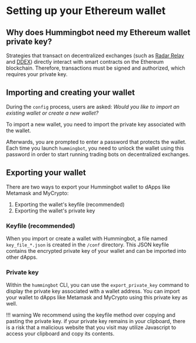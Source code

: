 # Setting up your Ethereum wallet

## Why does Hummingbot need my Ethereum wallet private key?

Strategies that transact on decentralized exchanges (such as [Radar Relay](/connectors/radar-relay) and [DDEX](/connectors/ddex)) directly interact with smart contracts on the Ethereum blockchain. Therefore, transactions must be signed and authorized, which requires your private key.

## Importing and creating your wallet

During the `config` process, users are asked: *Would you like to import an existing wallet or create a new wallet?* 

To import a new wallet, you need to import the private key associated with the wallet.

Afterwards, you are prompted to enter a password that protects the wallet. Each time you launch `hummingbot`, you need to unlock the wallet using this password in order to start running trading bots on decentralized exchanges.

## Exporting your wallet

There are two ways to export your Hummingbot wallet to dApps like Metamask and MyCrypto:

1. Exporting the wallet's keyfile (recommended)
2. Exporting the wallet's private key

### Keyfile (recommended)

When you import or create a wallet with Hummingbot, a file named `key_file_*.json` is created in the `/conf` directory. This JSON keyfile contains the encrypted private key of your wallet and can be imported into other dApps.

### Private key

Within the `hummingbot` CLI, you can use the `export_private_key` command to display the private key associated with a wallet address. You can import your wallet to dApps like Metamask and MyCrypto using this private key as well.

!!! warning
    We recommend using the keyfile method over copying and pasting the private key. if your private key remains in your clipboard, there is a risk that a malicious website that you visit may utilize Javascript to access your clipboard and copy its contents.
